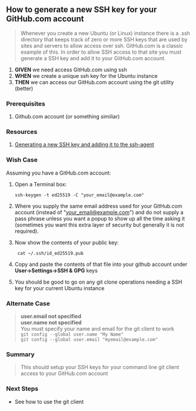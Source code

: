 
## How to generate a new SSH key for your GitHub.com account
> Whenever you create a new Ubuntu (or Linux) instance there is a .ssh directory that keeps track of zero or more SSH keys that are used by sites and servers to allow access over ssh. GitHub.com is a classic example of this. In order to allow SSH access to that site you must generate a SSH key and add it to your GitHub.com account.

 1. **GIVEN** we need access GitHub.com using ssh 
 2. **WHEN** we create a unique ssh key for the Ubuntu instance
 3. **THEN** we can access our GitHub.com account using the git utility (better)

### Prerequisites
 1. Github.com account (or something similiar)

### Resources
 1. [Generating a new SSH key and adding it to the ssh-agent](https://docs.github.com/en/authentication/connecting-to-github-with-ssh/generating-a-new-ssh-key-and-adding-it-to-the-ssh-agent)

### Wish Case
Assuming you have a GitHub.com account:
 1. Open a Terminal box:

		ssh-keygen -t ed25519 -C "your_email@example.com"

2. Where you supply the same email address used for your GitHub.com account (instead of "your_email@example.com") and do not supply a pass phrase unless you want a popup to show up all the time asking it (sometimes you want this extra layer of security but generally it is not required).
3. Now show the contents of your public key:

		cat ~/.ssh/id_ed25519.pub

4. Copy and paste the contents of that file into your github account under **User->Settings->SSH & GPG** keys
5. You should be good to go on any git clone operations needing a SSH key for your current Ubuntu instance

### Alternate Case
> **user.email not specified**<br/>
> **user.name not specified**<br/>
> You must specify your name and email for the git client to work<br/>
>  `git config --global user.name "My Name"`<br/>
> `git config --global user.email "myemail@example.com"`

### Summary
> This should setup your SSH keys for your command line git client access to your GitHub.com account

### Next Steps
- See how to use the git client



